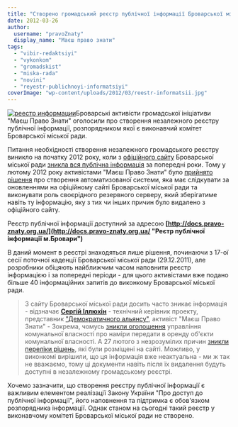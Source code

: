 ```yaml
---
title: "Створено громадський реєстр публічної інформації Броварської міської ради"
date: 2012-03-26
author: 
  username: "pravoZnaty"
  display_name: "Маєш право знати"
tags: 
  - "vibir-redaktsiyi"
  - "vykonkom"
  - "gromadskist"
  - "miska-rada"
  - "novini"
  - "reyestr-publichnoyi-informatsiyi"
coverImage: "wp-content/uploads/2012/03/reestr-informatsii.jpg"
---
```


[![](https://mpz.brovary.org/wp-content/uploads/2012/03/reestr-informatsii.jpg "реестр информации")](https://mpz.brovary.org/wp-content/uploads/2012/03/reestr-informatsii.jpg)Броварські активісти громадської ініціативи "Маєш Право Знати" оголосили про створення незалежного реєстру публічної інформації, розпорядником якої є виконавчий комітет Броварської міської ради.

Питання необхідності створення незалежного громадського реєстру виникло на початку 2012 року, коли з [офіційного сайту](http://brovary-rada.gov.ua "Броварська міська рада") Броварської міської ради [зникла вся публічна інформація](https://mpz.brovary.org/brovarska-vlada-obmezhila-dost/ "Броварська влада обмежила доступ до документів за 2011 рік") за попередні роки. Тому у лютому 2012 року активістами "Маєш Право Знати" було [прийнято рішення](https://mpz.brovary.org/gromadskist-dopomozhe-brovarskiy/ "Громадськість допоможе Броварській міській раді створити реєстр публічної інформації") про створення автоматизованої системи, яка має слідкувати за оновленнями на офіційному сайті Броварської міської ради та виконувати роль своєрідного резервного серверу, який зберігатиме навіть ту інформацію, яку з тих чи інших причин було видалено з офіційного сайту.

Реєстр публічної інформації доступний за адресою **[http://docs.pravo-znaty.org.ua/](http://docs.pravo-znaty.org.ua/ "Реєтр публічної інформації м.Бровари")**<!--more-->

В даний момент в реєстрі знаходяться лише рішення, починаючи з 17-ої сесії поточної каденції Броварської міської ради (29.12.2011), але розробники обіцяють найближчим часом наповнити реєстр інформацією і за попередні періоди - для цього активістами вже подано більше 40 інформаційних запитів до виконкому Броварської міської ради.

> З сайту Броварської міської ради досить часто зникає інформація - відзначає **[Сергій Іллюхін](https://mpz.brovary.org/author/sergilliukhin/ "Сергій Іллюхін")** - технічний керівник проекту, представник ["Демократичного альянсу"](http://dem-alliance.org "Демократичний альянс"), активіст "Маєш Право Знати" - Зокрема, чомусь [зникли оголошення](http://docs.pravo-znaty.org.ua/s?term=&from=&to=&status=2&fld=0&fld=1&type=6 "Оголошення управління капітальної власності") управління комунальної власності про наміри передати в оренду об'єкти комунальної власності. А 27 лютого з незрозумілих причин [зникли переліки рішень](http://docs.pravo-znaty.org.ua/s?term=&from=&to=&status=2&fld=0&fld=1&type=0&type=1 "Переліки рішень"), які були розміщені на сайті. Можливо, у виконкомі вирішили, що ця інформація вже неактуальна - ми ж так не вважаємо, тому ці документи навіть після їх видалення будуть доступні в незалежному громадському реєстрі.

Хочемо зазначити, що створення реєстру публічної інформації є важливим елементом реалізації Закону України "Про доступ до публічної інформації", його наповнення та підтримка є обов'язком розпорядника інформації. Однак станом на сьогодні такий реєстр у виконавчому комітеті Броварської міської ради не створено.
